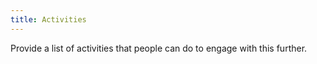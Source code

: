 ```yaml
---
title: Activities
---
```


Provide a list of activities that people can do to engage with this further.
